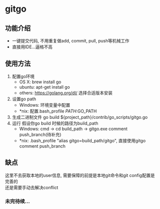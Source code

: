 # gitgo

## 功能介绍
* 一键提交代码, 不用重复做add, commit, pull, push等机械工作
* 直接用IDE...逼格不高

## 使用方法
  1. 配置go环境
     * OS X: brew install go
     * ubuntu: apt-get install go
     * others: https://golang.org/dl/ 选择合适版本安装
  2. 设置go path
     * Windows: 环境变量中配置
     * *nix: 配置.bash_profile $PATH:$GO_PATH
  3. 生成二进制文件
     go build ${project_path}/contrib/go_scripts/gitgo.go
  4. 运行
     假设你go build 时候的路径为build_path
     * Windows: cmd -> cd build_path -> gitgo.exe comment push_branch(待补充)
     * *nix: .bash_profile "alias gitgo=build_path/gitgo", 直接使用gitgo comment push_branch
  
## 缺点
  这里不去获取本地的user信息, 需要保障的前提是本地git命令和git config配置是完善的  
  还是需要手动去解决conflict
  
### 未完待续...